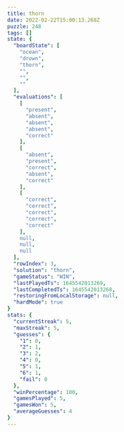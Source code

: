 ```yaml
---
title: thorn
date: 2022-02-22T15:00:13.268Z
puzzle: 248
tags: []
state: {
  "boardState": [
    "ocean",
    "drown",
    "thorn",
    "",
    "",
    ""
  ],
  "evaluations": [
    [
      "present",
      "absent",
      "absent",
      "absent",
      "correct"
    ],
    [
      "absent",
      "present",
      "correct",
      "absent",
      "correct"
    ],
    [
      "correct",
      "correct",
      "correct",
      "correct",
      "correct"
    ],
    null,
    null,
    null
  ],
  "rowIndex": 3,
  "solution": "thorn",
  "gameStatus": "WIN",
  "lastPlayedTs": 1645542013269,
  "lastCompletedTs": 1645542013268,
  "restoringFromLocalStorage": null,
  "hardMode": true
}
stats: {
  "currentStreak": 5,
  "maxStreak": 5,
  "guesses": {
    "1": 0,
    "2": 1,
    "3": 2,
    "4": 0,
    "5": 1,
    "6": 1,
    "fail": 0
  },
  "winPercentage": 100,
  "gamesPlayed": 5,
  "gamesWon": 5,
  "averageGuesses": 4
}
---
```


<!-- more -->
